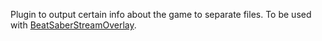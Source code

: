 Plugin to output certain info about the game to separate files. To be used with [BeatSaberStreamOverlay](https://github.com/bigfoott/BeatSaberStreamOverlay).